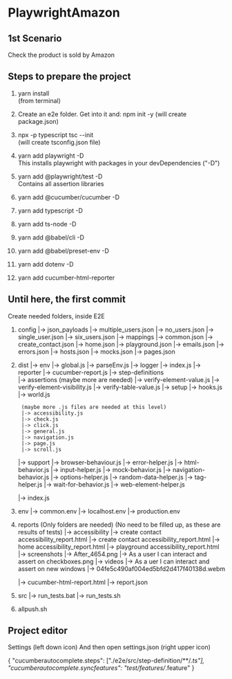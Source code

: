 # PlaywrightAmazon

## 1st Scenario
    
Check the product is sold by Amazon

## Steps to prepare the project

1. yarn install  
(from terminal)

2. Create an e2e folder. Get into it and:
npm init -y
(will create package.json)  

3. npx -p typescript tsc --init  
(will create tsconfig.json file)

4. yarn add playwright -D  
This installs playwright with packages in your devDependencies ("-D")

5. yarn add @playwright/test -D  
Contains all assertion libraries

6. yarn add @cucumber/cucumber -D

7. yarn add typescript -D

8. yarn add ts-node -D

9. yarn add @babel/cli -D

10. yarn add @babel/preset-env -D

11. yarn add dotenv -D

12. yarn add cucumber-html-reporter


Until here, the first commit
------------------------------------

Create needed folders, inside E2E

1. config
    |-> json_payloads
        |-> multiple_users.json
        |-> no_users.json
        |-> single_user.json
        |-> six_users.json
    |-> mappings
        |-> common.json
        |-> create_contact.json
        |-> home.json
        |-> playground.json
    |-> emails.json
    |-> errors.json
    |-> hosts.json
    |-> mocks.json
    |-> pages.json

2. dist
    |-> env
        |-> global.js
        |-> parseEnv.js
    |-> logger
        |-> index.js
    |-> reporter
        |-> cucumber-report.js
    |-> step-definitions        
        |-> assertions          (maybe more are needed)
            |-> verify-element-value.js
            |-> verify-element-visibility.js
            |-> verify-table-value.js
        |-> setup
            |-> hooks.js
            |-> world.js

        (maybe more .js files are needed at this level)
        |-> accessibility.js
        |-> check.js
        |-> click.js
        |-> general.js
        |-> navigation.js
        |-> page.js
        |-> scroll.js

    |-> support
        |-> browser-behaviour.js
        |-> error-helper.js
        |-> html-behavior.js
        |-> input-helper.js
        |-> mock-behavior.js
        |-> navigation-behavior.js
        |-> options-helper.js
        |-> random-data-helper.js
        |-> tag-helper.js
        |-> wait-for-behavior.js
        |-> web-element-helper.js

    |-> index.js

3. env
    |-> common.env
    |-> localhost.env
    |-> production.env

4. reports          (Only folders are needed)
                    (No need to be filled up, as these are results of tests)
    |-> accessibility
        |-> create contact accessibility_report.html
        |-> create contact accessibility_report.html
        |-> home accessibility_report.html
        |-> playground accessibility_report.html
    |-> screenshots
        |-> After_4654.png
        |-> As a user I can interact and assert on checkboxes.png
    |-> videos
        |-> As a uer I can interact and assert on new windows
            |-> 04fe5c490af004ed5bfd2d417f40138d.webm

    |-> cucumber-html-report.html
    |-> report.json

5. src
    |-> run_tests.bat
    |-> run_tests.sh

6. allpush.sh


## Project editor
Settings (left down icon) And then open settings.json (right upper icon)  

{
    "cucumberautocomplete.steps": ["./e2e/src/step-definition/**/*.ts"],
    "cucumberautocomplete.syncfeatures": "test/features/*.feature"
}